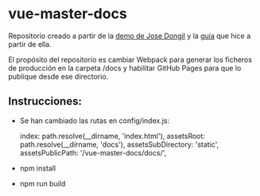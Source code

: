 # vue-master-docs

Repositorio creado a partir de la [demo de Jose Dongil](https://github.com/jdonsan/charla-aprendiendo-vuejs) y la [guía](https://github.com/cristinafsanz/vuejs-primeros-pasos) que hice a partir de ella.

El propósito del repositorio es cambiar Webpack para generar los ficheros de producción en la carpeta /docs y habilitar GitHub Pages para que lo publique desde ese directorio.

## Instrucciones:

- Se han cambiado las rutas en config/index.js: 

    index: path.resolve(__dirname, 'index.html'),
    assetsRoot: path.resolve(__dirname, 'docs'),
    assetsSubDirectory: 'static',
    assetsPublicPath: '/vue-master-docs/docs/',

- npm install

- npm run build